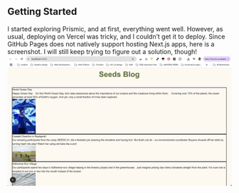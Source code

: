 ## Getting Started

I started exploring Prismic, and at first, everything went well. However, as usual, deploying on Vercel was tricky, and I couldn’t get it to deploy. Since GitHub Pages does not natively support hosting Next.js apps, here is a screenshot. I will still keep trying to figure out a solution, though!
![Seeds](./assets/Screen%20Shot%202025-07-20%20at%2015.04.33.png)
